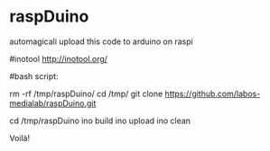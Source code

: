 raspDuino
=========

automagicali upload this code to arduino on raspi

#inotool
http://inotool.org/

#bash script:

rm -rf /tmp/raspDuino/
cd /tmp/
git clone https://github.com/labos-medialab/raspDuino.git

cd /tmp/raspDuino
ino build
ino upload
ino clean

Voilà!
